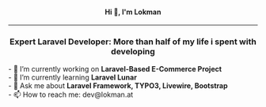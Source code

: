 <h4 align="center">Hi 👋, I'm Lokman</h4>
<hr/>
<h3 align="center">Expert Laravel Developer: More than half of my life i spent with developing</h3>
- 🔭 I’m currently working on <b>Laravel-Based E-Commerce Project</b><br/>
- 🌱 I’m currently learning <b>Laravel Lunar</b><br/>
- 💬 Ask me about <b>Laravel Framework, TYPO3, Livewire, Bootstrap</b><br/>
- 📫 How to reach me: dev@lokman.at


